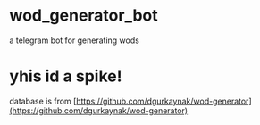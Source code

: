 # wod_generator_bot
a telegram bot for generating wods

# yhis id a spike!

database is from 
[https://github.com/dgurkaynak/wod-generator](https://github.com/dgurkaynak/wod-generator)
